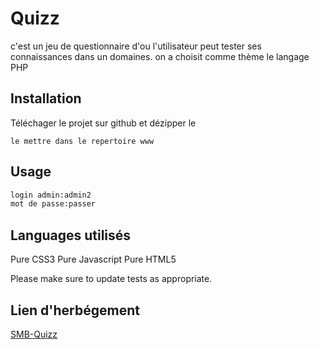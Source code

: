 # Quizz

c'est un jeu de questionnaire d'ou l'utilisateur peut tester ses connaissances dans un domaines.
on a choisit comme thème le langage PHP

## Installation

Téléchager le projet sur github et dézipper le

```wamp
le mettre dans le repertoire www
```

## Usage

```python
login admin:admin2
mot de passe:passer
```

## Languages utilisés
Pure CSS3 
Pure Javascript
Pure HTML5

Please make sure to update tests as appropriate.

## Lien d'herbégement 
[SMB-Quizz](http://smb.alwaysdata.net/index.php)
